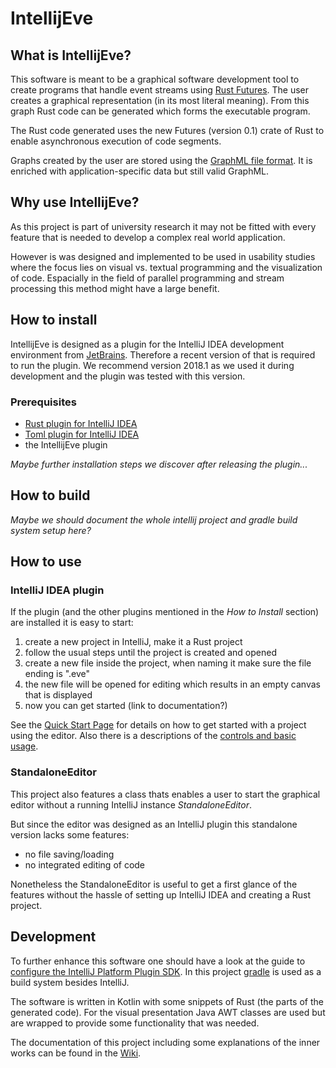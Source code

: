 IntellijEve
===========

What is IntellijEve?
--------------------
This software is meant to be a graphical software development tool to 
create programs that handle event streams using 
[Rust Futures](https://github.com/rust-lang-nursery/futures-rs).
The user creates a graphical representation (in its most literal meaning).
From this graph Rust code can be generated which forms the executable 
program.

The Rust code generated uses the new Futures (version 0.1) crate of Rust to 
enable asynchronous execution of code segments.

Graphs created by the user are stored using the 
[GraphML file format](http://graphml.graphdrawing.org/).
It is enriched with application-specific data but still valid GraphML.


Why use IntellijEve?
--------------------
As this project is part of university research it may not be fitted with 
every feature that is needed to develop a complex real world application.

However is was designed and implemented to be used in usability studies 
where the focus lies on visual vs. textual programming and the 
visualization of code.
Espacially in the field of parallel programming and stream processing 
this method might have a large benefit.


How to install
---------------

IntellijEve is designed as a plugin for the IntelliJ IDEA development 
environment from [JetBrains](https://www.jetbrains.com/).
Therefore a recent version of that is required to run the plugin.
We recommend version 2018.1 as we used it during development and the 
plugin was tested with this version.

### Prerequisites
* [Rust plugin for IntelliJ IDEA](https://intellij-rust.github.io/)
* [Toml plugin for IntelliJ IDEA](https://plugins.jetbrains.com/plugin/8195-toml)
* the IntellijEve plugin

*Maybe further installation steps we discover after releasing the plugin...*


How to build
------------
*Maybe we should document the whole intellij project and gradle build 
system setup here?*


How to use
----------

### IntelliJ IDEA plugin

If the plugin (and the other plugins mentioned in the *How to Install* 
section) are installed it is easy to start:
1. create a new project in IntelliJ, make it a Rust project
2. follow the usual steps until the project is created and opened
3. create a new file inside the project, when naming it make sure the 
file ending is ".eve"
4. the new file will be opened for editing which results in an empty canvas
that is displayed
5. now you can get started (link to documentation?)

See the [Quick Start Page](https://gitlab.tubit.tu-berlin.de/EVEaMCP/IntellijEve/wikis/quick-start) 
for details on how to get started with a project using the editor.
Also there is a descriptions of the [controls and basic usage](https://gitlab.tubit.tu-berlin.de/EVEaMCP/IntellijEve/wikis/controls).


### StandaloneEditor

This project also features a class thats enables a user to start the 
graphical editor without a running IntelliJ instance *StandaloneEditor*.

But since the editor was designed as an IntelliJ plugin this standalone 
version lacks some features:

* no file saving/loading
* no integrated editing of code

Nonetheless the StandaloneEditor is useful to get a first glance of the 
features without the hassle of setting up IntelliJ IDEA and creating a 
Rust project.


Development
-----------

To further enhance this software one should have a look at the guide to 
[configure the IntelliJ Platform Plugin SDK](http://www.jetbrains.org/intellij/sdk/docs/welcome.html).
In this project [gradle](https://gradle.org/) is used as a build system 
besides IntelliJ.

The software is written in Kotlin with some snippets of Rust (the parts 
of the generated code).
For the visual presentation Java AWT classes are used but are wrapped to 
provide some functionality that was needed.

The documentation of this project including some explanations of the inner works 
can be found in the [Wiki](https://gitlab.tubit.tu-berlin.de/EVEaMCP/IntellijEve/wikis/home).
